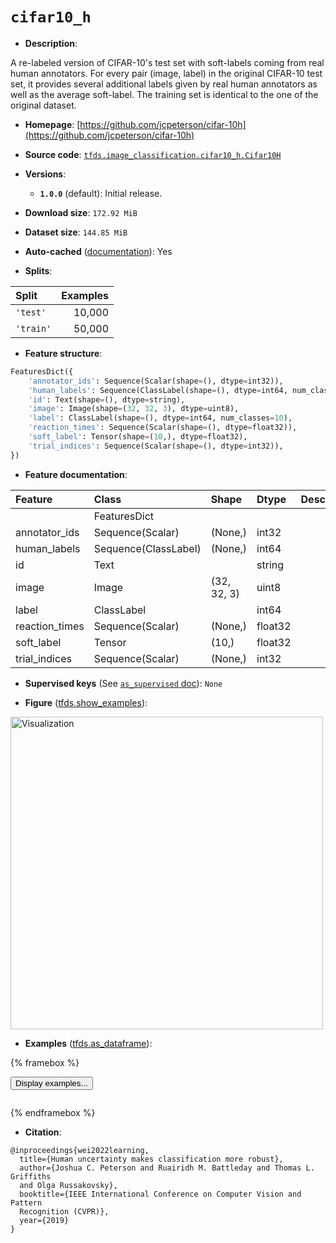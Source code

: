 <div itemscope itemtype="http://schema.org/Dataset">
  <div itemscope itemprop="includedInDataCatalog" itemtype="http://schema.org/DataCatalog">
    <meta itemprop="name" content="TensorFlow Datasets" />
  </div>
  <meta itemprop="name" content="cifar10_h" />
  <meta itemprop="description" content="A re-labeled version of CIFAR-10&#x27;s test set with soft-labels&#10;coming from real human annotators. For every pair (image, label) in the&#10;original CIFAR-10 test set, it provides several additional labels given by real&#10;human annotators as well as the average soft-label. The training set is&#10;identical to the one of the original dataset.&#10;&#10;To use this dataset:&#10;&#10;```python&#10;import tensorflow_datasets as tfds&#10;&#10;ds = tfds.load(&#x27;cifar10_h&#x27;, split=&#x27;train&#x27;)&#10;for ex in ds.take(4):&#10;  print(ex)&#10;```&#10;&#10;See [the guide](https://www.tensorflow.org/datasets/overview) for more&#10;informations on [tensorflow_datasets](https://www.tensorflow.org/datasets).&#10;&#10;&lt;img src=&quot;https://storage.googleapis.com/tfds-data/visualization/fig/cifar10_h-1.0.0.png&quot; alt=&quot;Visualization&quot; width=&quot;500px&quot;&gt;&#10;&#10;" />
  <meta itemprop="url" content="https://www.tensorflow.org/datasets/catalog/cifar10_h" />
  <meta itemprop="sameAs" content="https://github.com/jcpeterson/cifar-10h" />
  <meta itemprop="citation" content="@inproceedings{wei2022learning,&#10;  title={Human uncertainty makes classification more robust},&#10;  author={Joshua C. Peterson and Ruairidh M. Battleday and Thomas L. Griffiths&#10;  and Olga Russakovsky},&#10;  booktitle={IEEE International Conference on Computer Vision and Pattern&#10;  Recognition (CVPR)},&#10;  year={2019}&#10;}" />
</div>

# `cifar10_h`


*   **Description**:

A re-labeled version of CIFAR-10's test set with soft-labels coming from real
human annotators. For every pair (image, label) in the original CIFAR-10 test
set, it provides several additional labels given by real human annotators as
well as the average soft-label. The training set is identical to the one of the
original dataset.

*   **Homepage**:
    [https://github.com/jcpeterson/cifar-10h](https://github.com/jcpeterson/cifar-10h)

*   **Source code**:
    [`tfds.image_classification.cifar10_h.Cifar10H`](https://github.com/tensorflow/datasets/tree/master/tensorflow_datasets/image_classification/cifar10_h/cifar10_h.py)

*   **Versions**:

    *   **`1.0.0`** (default): Initial release.

*   **Download size**: `172.92 MiB`

*   **Dataset size**: `144.85 MiB`

*   **Auto-cached**
    ([documentation](https://www.tensorflow.org/datasets/performances#auto-caching)):
    Yes

*   **Splits**:

Split     | Examples
:-------- | -------:
`'test'`  | 10,000
`'train'` | 50,000

*   **Feature structure**:

```python
FeaturesDict({
    'annotator_ids': Sequence(Scalar(shape=(), dtype=int32)),
    'human_labels': Sequence(ClassLabel(shape=(), dtype=int64, num_classes=10)),
    'id': Text(shape=(), dtype=string),
    'image': Image(shape=(32, 32, 3), dtype=uint8),
    'label': ClassLabel(shape=(), dtype=int64, num_classes=10),
    'reaction_times': Sequence(Scalar(shape=(), dtype=float32)),
    'soft_label': Tensor(shape=(10,), dtype=float32),
    'trial_indices': Sequence(Scalar(shape=(), dtype=int32)),
})
```

*   **Feature documentation**:

Feature        | Class                | Shape       | Dtype   | Description
:------------- | :------------------- | :---------- | :------ | :----------
               | FeaturesDict         |             |         |
annotator_ids  | Sequence(Scalar)     | (None,)     | int32   |
human_labels   | Sequence(ClassLabel) | (None,)     | int64   |
id             | Text                 |             | string  |
image          | Image                | (32, 32, 3) | uint8   |
label          | ClassLabel           |             | int64   |
reaction_times | Sequence(Scalar)     | (None,)     | float32 |
soft_label     | Tensor               | (10,)       | float32 |
trial_indices  | Sequence(Scalar)     | (None,)     | int32   |

*   **Supervised keys** (See
    [`as_supervised` doc](https://www.tensorflow.org/datasets/api_docs/python/tfds/load#args)):
    `None`

*   **Figure**
    ([tfds.show_examples](https://www.tensorflow.org/datasets/api_docs/python/tfds/visualization/show_examples)):

<img src="https://storage.googleapis.com/tfds-data/visualization/fig/cifar10_h-1.0.0.png" alt="Visualization" width="500px">

*   **Examples**
    ([tfds.as_dataframe](https://www.tensorflow.org/datasets/api_docs/python/tfds/as_dataframe)):

<!-- mdformat off(HTML should not be auto-formatted) -->

{% framebox %}

<button id="displaydataframe">Display examples...</button>
<div id="dataframecontent" style="overflow-x:auto"></div>
<script>
const url = "https://storage.googleapis.com/tfds-data/visualization/dataframe/cifar10_h-1.0.0.html";
const dataButton = document.getElementById('displaydataframe');
dataButton.addEventListener('click', async () => {
  // Disable the button after clicking (dataframe loaded only once).
  dataButton.disabled = true;

  const contentPane = document.getElementById('dataframecontent');
  try {
    const response = await fetch(url);
    // Error response codes don't throw an error, so force an error to show
    // the error message.
    if (!response.ok) throw Error(response.statusText);

    const data = await response.text();
    contentPane.innerHTML = data;
  } catch (e) {
    contentPane.innerHTML =
        'Error loading examples. If the error persist, please open '
        + 'a new issue.';
  }
});
</script>

{% endframebox %}

<!-- mdformat on -->

*   **Citation**:

```
@inproceedings{wei2022learning,
  title={Human uncertainty makes classification more robust},
  author={Joshua C. Peterson and Ruairidh M. Battleday and Thomas L. Griffiths
  and Olga Russakovsky},
  booktitle={IEEE International Conference on Computer Vision and Pattern
  Recognition (CVPR)},
  year={2019}
}
```

